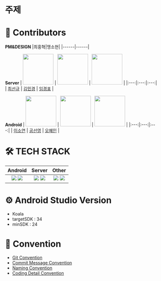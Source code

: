 # 주제

# 👤 Contributors

**PM&DESIGN**
|최홍혁|맹소현| 
|------|------|

**Server**
| <img src="https://avatars.githubusercontent.com/u/115544538?v=4" width="100" height="100"> | <img src="https://avatars.githubusercontent.com/u/113525126?v=4" width="100" height="100"> | <img src="https://avatars.githubusercontent.com/u/128606433?v=4" width="100" height="100"> |
|:---:|:---:|:---:|
| [최선규](https://github.com/ohige01) | [김민경](https://github.com/mk-star) | [임경표](https://github.com/MODUGGAGI) |

**Android**
| <img src="https://avatars.githubusercontent.com/u/122617471?v=4" width="100" height="100"> | <img src="https://avatars.githubusercontent.com/u/122667354?v=4" width="100" height="100"> | <img src="https://avatars.githubusercontent.com/u/118984872?v=4" width="100" height="100"> |
|:---:|:---:|:---:|
| [이소연](https://github.com/silviasylee03) | [공선영](https://github.com/Gongkirby) | [오혜인](https://github.com/haein45) |

# 🛠️ TECH STACK
|Android|Server|Other|
|:------:|:------:|:------:|
|<img src="https://img.shields.io/badge/Kotlin-7F52FF?style=for-the-badge&logo=Kotlin&logoColor=white"> <img src="https://img.shields.io/badge/Android-3DDC84?style=for-the-badge&logo=Android&logoColor=white">|<img src="https://img.shields.io/badge/Spring-6DB33F?style=for-the-badge&logo=Spring&logoColor=white"> <img src="https://img.shields.io/badge/GitHub Actions-2088FF?style=for-the-badge&logo=GitHub Actions&logoColor=white"> | <img src="https://img.shields.io/badge/Amazon AWS-232F3E?style=for-the-badge&logo=Amazon AWS&logoColor=white"> <img src="https://img.shields.io/badge/MySQL-4479A1?style=for-the-badge&logo=MySQL&logoColor=white">|<img src="https://img.shields.io/badge/Figma-ae4dff?style=for-the-badge&logo=figma&logoColor=white">

# ⚙️ Android Studio Version
- Koala
- targetSDK : 34
- minSDK : 24

# 📝 Convention
- [Git Convention]()
- [Commit Message Convention]()
- [Naming Convention]()
- [Coding Detail Convention]()

